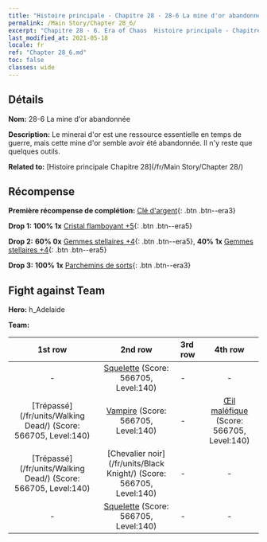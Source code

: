 ```yaml
---
title: "Histoire principale - Chapitre 28 - 28-6 La mine d'or abandonnée"
permalink: /Main Story/Chapter 28_6/
excerpt: "Chapitre 28 - 6. Era of Chaos  Histoire principale - Chapitre 28_6. 28-6 La mine d'or abandonnée"
last_modified_at: 2021-05-18
locale: fr
ref: "Chapter 28_6.md"
toc: false
classes: wide
---
```


## Détails

 **Nom:** 28-6 La mine d'or abandonnée

 **Description:** Le minerai d'or est une ressource essentielle en temps de guerre, mais cette mine d'or semble avoir été abandonnée. Il n'y reste que quelques outils.

 **Related to:** [Histoire principale Chapitre 28](/fr/Main Story/Chapter 28/)

## Récompense

 **Première récompense de complétion:** [Clé d'argent](/ItemsFR/con_693/){: .btn .btn--era3}

 **Drop 1:** **100% 1x** [Cristal flamboyant +5](/ItemsFR/mat_101/){: .btn .btn--era5}

 **Drop 2:** **60% 0x** [Gemmes stellaires +4](/ItemsFR/mat_93/){: .btn .btn--era5}, **40% 1x** [Gemmes stellaires +4](/ItemsFR/mat_93/){: .btn .btn--era5}

 **Drop 3:** **100% 1x** [Parchemins de sorts](/ItemsFR/con_694/){: .btn .btn--era3}


## Fight against Team
 **Hero:** h_Adelaide

 **Team:**


  | 1st row | 2nd row | 3rd row | 4th row |
  |:----:|:----:|:----|:----:|
  | - | [Squelette](/fr/units/Skeleton/) (Score: 566705, Level:140)  | - | - |
  | [Trépassé](/fr/units/Walking Dead/) (Score: 566705, Level:140)  | [Vampire](/fr/units/Vampire/) (Score: 566705, Level:140)  | - | [Œil maléfique](/fr/units/Beholder/) (Score: 566705, Level:140)  |
  | [Trépassé](/fr/units/Walking Dead/) (Score: 566705, Level:140)  | [Chevalier noir](/fr/units/Black Knight/) (Score: 566705, Level:140)  | - | - |
  | - | [Squelette](/fr/units/Skeleton/) (Score: 566705, Level:140)  | - | - |


